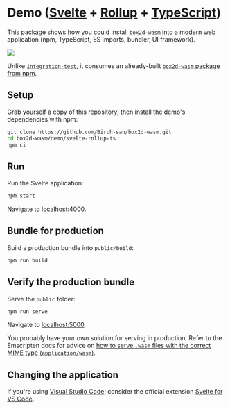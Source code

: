 # Demo ([Svelte](https://svelte.dev/) + [Rollup](https://rollupjs.org/guide/en/) + [TypeScript](https://www.typescriptlang.org/))

This package shows how you could install `box2d-wasm` into a modern web application (npm, TypeScript, ES imports, bundler, UI framework).

![](https://birchlabs.co.uk/box2d-wasm/svelte-50fps.gif)

Unlike [`integration-test`](../../integration-test), it consumes an already-built [`box2d-wasm` package from npm](https://www.npmjs.com/package/box2d-wasm).

## Setup

Grab yourself a copy of this repository, then install the demo's dependencies with npm:

```bash
git clone https://github.com/Birch-san/box2d-wasm.git
cd box2d-wasm/demo/svelte-rollup-ts
npm ci
```

## Run

Run the Svelte application:

```bash
npm start
```

Navigate to [localhost:4000](http://localhost:4000).

## Bundle for production

Build a production bundle into `public/build`:

```bash
npm run build
```

## Verify the production bundle

Serve the `public` folder:

```bash
npm run serve
```

Navigate to [localhost:5000](http://localhost:5000).

You probably have your own solution for serving in production. Refer to the Emscripten docs for advice on [how to serve `.wasm` files with the correct MIME type (`application/wasm`)](https://emscripten.org/docs/compiling/WebAssembly.html#web-server-setup).

## Changing the application

If you're using [Visual Studio Code](https://code.visualstudio.com/): consider the official extension [Svelte for VS Code](https://marketplace.visualstudio.com/items?itemName=svelte.svelte-vscode).